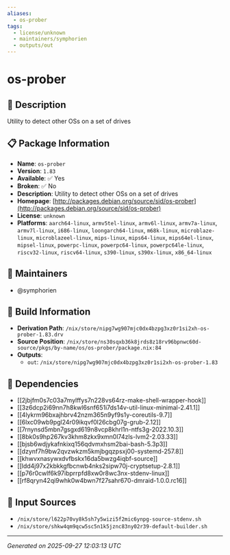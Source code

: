 ```yaml
---
aliases:
  - os-prober
tags:
  - license/unknown
  - maintainers/symphorien
  - outputs/out
---
```


# os-prober

## 📝 Description

Utility to detect other OSs on a set of drives

## 📋 Package Information

- **Name**: `os-prober`
- **Version**: `1.83`
- **Available**: ✅ Yes
- **Broken**: ✅ No
- **Description**: Utility to detect other OSs on a set of drives
- **Homepage**: [http://packages.debian.org/source/sid/os-prober](http://packages.debian.org/source/sid/os-prober)
- **License**: `unknown`
- **Platforms**: `aarch64-linux`, `armv5tel-linux`, `armv6l-linux`, `armv7a-linux`, `armv7l-linux`, `i686-linux`, `loongarch64-linux`, `m68k-linux`, `microblaze-linux`, `microblazeel-linux`, `mips-linux`, `mips64-linux`, `mips64el-linux`, `mipsel-linux`, `powerpc-linux`, `powerpc64-linux`, `powerpc64le-linux`, `riscv32-linux`, `riscv64-linux`, `s390-linux`, `s390x-linux`, `x86_64-linux`
## 👥 Maintainers

- @symphorien


## 🔧 Build Information

- **Derivation Path**: `/nix/store/nipg7wg907mjc0dx4bzpg3xz0r1si2xh-os-prober-1.83.drv`
- **Source Position**: `/nix/store/ns30sqxb36k8jrds8z18rv96bpnwc60d-source/pkgs/by-name/os/os-prober/package.nix:84`
- **Outputs**:
  - `out`:  `/nix/store/nipg7wg907mjc0dx4bzpg3xz0r1si2xh-os-prober-1.83`

## 🔗 Dependencies

- [[2jbjfm0s7c03a7mylffys7n228vs64rz-make-shell-wrapper-hook]]
- [[3z6dcp2i69nn7h8kwl6snf651i7ds14v-util-linux-minimal-2.41.1]]
- [[4lykrm96bxajhbrv42nzm365n9yf9s1y-coreutils-9.7]]
- [[6lxc09wb9pgl24r09ikqvf0l26cbg07g-grub-2.12]]
- [[7rnynsd5mbn7gsgxd619n8vcp8khrl1n-ntfs3g-2022.10.3]]
- [[8bk0s9hp267kv3khm8zkx9xmn0l74zls-lvm2-2.03.33]]
- [[bjsb6wdjykafnkixq156qdvmxhsm2bai-bash-5.3p3]]
- [[dzynf7h9bw2qvzwkzm5kmjbgqzpsxj00-systemd-257.8]]
- [[khwvxnasywxdvfbskx16da5bwzg4iqbf-source]]
- [[ldd4j97x2kbkkgfbcnwb4nks2sipw70j-cryptsetup-2.8.1]]
- [[p76r0cwlf6k97ibprrpfd8xw0r8wc3nx-stdenv-linux]]
- [[rf8qryn42qi9whk0w4bwn7f27sahr670-dmraid-1.0.0.rc16]]

## 📁 Input Sources

- `/nix/store/l622p70vy8k5sh7y5wizi5f2mic6ynpg-source-stdenv.sh`
- `/nix/store/shkw4qm9qcw5sc5n1k5jznc83ny02r39-default-builder.sh`

---
*Generated on 2025-09-27 12:03:13 UTC*
